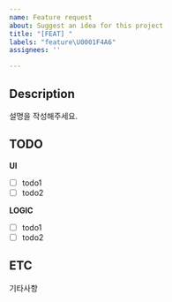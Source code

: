 ```yaml
---
name: Feature request
about: Suggest an idea for this project
title: "[FEAT] "
labels: "feature\U0001F4A6"
assignees: ''

---
```


## Description
설명을 작성해주세요.

## TODO
**UI**
- [ ] todo1
- [ ] todo2

**LOGIC**
- [ ] todo1
- [ ] todo2

## ETC
기타사항
